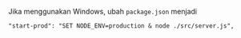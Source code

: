 Jika menggunakan Windows, ubah ```package.json``` menjadi

```
"start-prod": "SET NODE_ENV=production & node ./src/server.js",
```